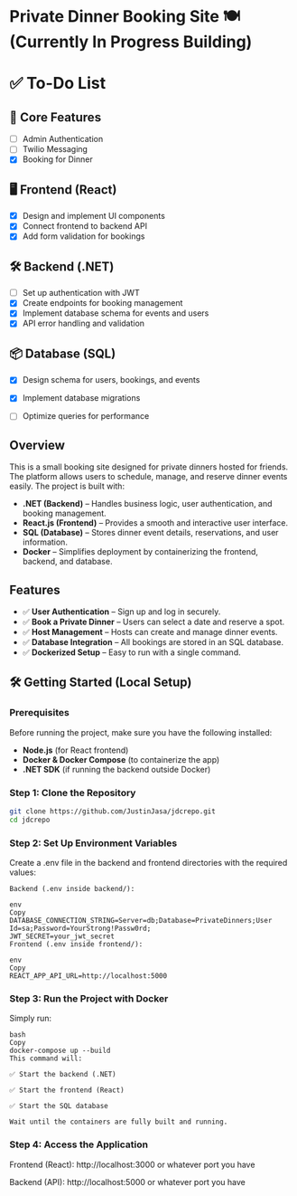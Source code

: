 # Private Dinner Booking Site 🍽️ (Currently In Progress Building)

# ✅ To-Do List

## 📌 Core Features
- [ ] Admin Authentication
- [ ] Twilio Messaging 
- [x] Booking for Dinner

## 🖥️ Frontend (React)
- [x] Design and implement UI components
- [x] Connect frontend to backend API
- [x] Add form validation for bookings

## 🛠️ Backend (.NET)
- [ ] Set up authentication with JWT
- [x] Create endpoints for booking management
- [x] Implement database schema for events and users
- [x] API error handling and validation

## 📦 Database (SQL)
- [x] Design schema for users, bookings, and events
- [x] Implement database migrations
- [ ] Optimize queries for performance


## Overview
This is a small booking site designed for private dinners hosted for friends. The platform allows users to schedule, manage, and reserve dinner events easily. The project is built with:

- **.NET (Backend)** – Handles business logic, user authentication, and booking management.
- **React.js (Frontend)** – Provides a smooth and interactive user interface.
- **SQL (Database)** – Stores dinner event details, reservations, and user information.
- **Docker** – Simplifies deployment by containerizing the frontend, backend, and database.

## Features
- ✅ **User Authentication** – Sign up and log in securely.
- ✅ **Book a Private Dinner** – Users can select a date and reserve a spot.
- ✅ **Host Management** – Hosts can create and manage dinner events.
- ✅ **Database Integration** – All bookings are stored in an SQL database.
- ✅ **Dockerized Setup** – Easy to run with a single command.

## 🛠️ Getting Started (Local Setup)

### Prerequisites
Before running the project, make sure you have the following installed:
- **Node.js** (for React frontend)
- **Docker & Docker Compose** (to containerize the app)
- **.NET SDK** (if running the backend outside Docker)

### Step 1: Clone the Repository
```bash
git clone https://github.com/JustinJasa/jdcrepo.git
cd jdcrepo
```
### Step 2: Set Up Environment Variables
Create a .env file in the backend and frontend directories with the required values:
```
Backend (.env inside backend/):

env
Copy
DATABASE_CONNECTION_STRING=Server=db;Database=PrivateDinners;User Id=sa;Password=YourStrong!Passw0rd;
JWT_SECRET=your_jwt_secret
Frontend (.env inside frontend/):

env
Copy
REACT_APP_API_URL=http://localhost:5000
```
### Step 3: Run the Project with Docker
Simply run:

```
bash
Copy
docker-compose up --build
This command will:

✅ Start the backend (.NET)

✅ Start the frontend (React)

✅ Start the SQL database

Wait until the containers are fully built and running.
```
### Step 4: Access the Application
Frontend (React): http://localhost:3000 or whatever port you have

Backend (API): http://localhost:5000 or whatever port you have

